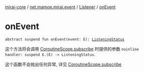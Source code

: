 [mirai-core](../../index.md) / [net.mamoe.mirai.event](../index.md) / [Listener](index.md) / [onEvent](./on-event.md)

# onEvent

`abstract suspend fun onEvent(event: E): `[`ListeningStatus`](../-listening-status/index.md)

这个方法将会调用 [CoroutineScope.subscribe](../kotlinx.coroutines.-coroutine-scope/subscribe.md) 时提供的参数 `noinline handler: suspend E.(E) -> ListeningStatus`.

这个函数不会抛出任何异常, 详见 [CoroutineScope.subscribe](../kotlinx.coroutines.-coroutine-scope/subscribe.md)

